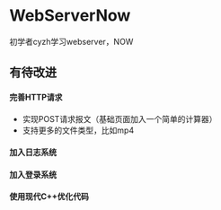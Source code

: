 # WebServerNow
初学者cyzh学习webserver，NOW

## 有待改进

#### 完善HTTP请求
- 实现POST请求报文（基础页面加入一个简单的计算器）
- 支持更多的文件类型，比如mp4

#### 加入日志系统
#### 加入登录系统
#### 使用现代C++优化代码